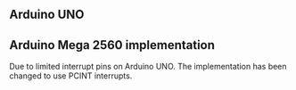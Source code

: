 ## Arduino UNO

## Arduino Mega 2560 implementation

Due to limited interrupt pins on Arduino UNO. The implementation has been changed to use PCINT interrupts.
